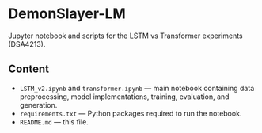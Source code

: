 # DemonSlayer-LM
Jupyter notebook and scripts for the LSTM vs Transformer experiments (DSA4213).

## Content
- `LSTM_v2.ipynb` and `transformer.ipynb` — main notebook containing data preprocessing, model implementations, training, evaluation, and generation.
- `requirements.txt` — Python packages required to run the notebook.
- `README.md` — this file.
